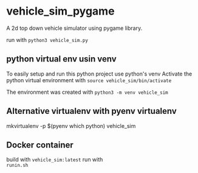 # vehicle_sim_pygame
A 2d top down vehicle simulator using pygame library.

run with 
    `python3 vehicle_sim.py`

## python virtual env usin venv
To easily setup and run this python project use python's venv
Activate the python virtual environment with
    `source vehicle_sim/bin/activate`

The environment was created with 
    `python3 -m venv vehicle_sim`  

## Alternative virtualenv with pyenv virtualenv
mkvirtualenv -p $(pyenv which python) vehicle_sim


## Docker container
build with
    `vehicle_sim:latest`
run with  
    `runin.sh`



